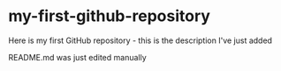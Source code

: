 # my-first-github-repository
Here is my first GitHub repository - this is the description I've just added

README.md was just edited manually
